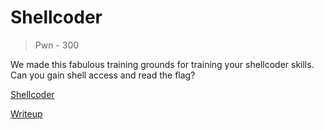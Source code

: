 # Shellcoder

> Pwn - 300

We made this fabulous training grounds for training your shellcoder skills.
Can you gain shell access and read the flag?

[Shellcoder](./shellcode)

[Writeup](./writeup.md)
